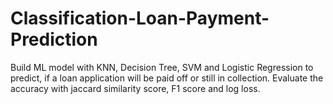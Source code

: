 # Classification-Loan-Payment-Prediction
Build ML model with KNN, Decision Tree, SVM and Logistic Regression to predict, if a loan application will be paid off or still in collection. Evaluate the accuracy with jaccard similarity score,  F1 score and log loss.
